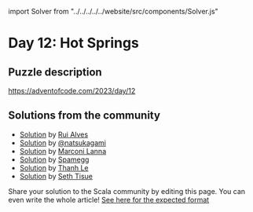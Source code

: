 import Solver from "../../../../../website/src/components/Solver.js"

# Day 12: Hot Springs

## Puzzle description

https://adventofcode.com/2023/day/12

## Solutions from the community

- [Solution](https://github.com/xRuiAlves/advent-of-code-2023/blob/main/Day12.scala) by [Rui Alves](https://github.com/xRuiAlves/)
- [Solution](https://git.dtth.ch/nki/aoc2023/src/branch/master/Day12.scala) by [@natsukagami](https://github.com/natsukagami/)
- [Solution](https://github.com/marconilanna/advent-of-code/blob/master/2023/Day12.scala) by [Marconi Lanna](https://github.com/marconilanna)
- [Solution](https://github.com/spamegg1/advent-of-code-2023-scala/blob/solutions/12.worksheet.sc#L154) by [Spamegg](https://github.com/spamegg1)
- [Solution](https://github.com/lenguyenthanh/aoc-2023/blob/main/Day12.scala) by [Thanh Le](https://github.com/lenguyenthanh)
- [Solution](https://github.com/SethTisue/adventofcode/blob/main/2023/src/test/scala/Day12.scala) by [Seth Tisue](https://github.com/SethTisue)

Share your solution to the Scala community by editing this page.
You can even write the whole article! [See here for the expected format](https://github.com/scalacenter/scala-advent-of-code/discussions/424)
